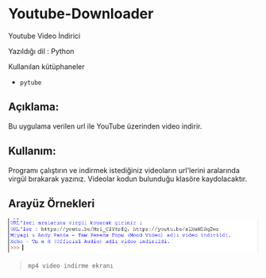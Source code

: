 # Youtube-Downloader
Youtube Video İndirici

Yazıldığı dil : Python

Kullanılan kütüphaneler
* `pytube`


## Açıklama:
Bu uygulama verilen url ile YouTube üzerinden video indirir.

## Kullanım:
Programı çalıştırın ve indirmek istediğiniz videoların url'lerini aralarında virgül bırakarak yazınız.
Videolar kodun bulunduğu klasöre kaydolacaktır.


## Arayüz Örnekleri

![Uygulama Ekranı](https://github.com/Hamza-Eren/Youtube-Downloader/blob/main/ornekler/ornek.png)
> `mp4 video indirme ekranı`

